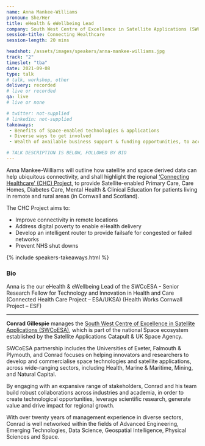 ```yaml
---
name: Anna Mankee-Williams 
pronoun: She/Her
title: eHealth & eWellbeing Lead
company: South West Centre of Excellence in Satellite Applications (SWCoESA)
session-title: Connecting Healthcare
session-length: 20 mins

headshot: /assets/images/speakers/anna-mankee-williams.jpg
track: "2"
timeslot: "tba"
date: 2021-09-08
type: talk
# talk, workshop, other
delivery: recorded
# live or recorded
qa: live
# live or none

# twitter: not-supplied
# linkedin: not-supplied
takeaways:
 - Benefits of Space-enabled technologies & applications
 - Diverse ways to get involved
 - Wealth of available business support & funding opportunities, to accelerate Space-enabled innovations (tech, data & digital)

# TALK DESCRIPTION IS BELOW, FOLLOWED BY BIO
---
```

 
Anna Mankee-Williams will outline how satellite and space derived data can help ubiquitous connectivity, and shall highlight the regional <a href="https://www.goonhilly.org/the-chc-project">‘Connecting Healthcare’ (CHC) Project</a>, to provide Satellite-enabled Primary Care, Care Homes, Diabetes Care, Mental Health & Clinical Education for patients living in remote and rural areas (in Cornwall and Scotland). 
 
The CHC Project aims to:
<ul>
<li>Improve connectivity in remote locations</li>
<li>Address digital poverty to enable eHealth delivery</li>
<li>Develop an intelligent router to provide failsafe for congested or failed networks</li>
<li>Prevent NHS shut downs</li>
</ul>

{% include speakers-takeaways.html %}

<h3>Bio</h3>

Anna is the our eHealth & eWellbeing Lead of the SWCoESA - Senior Research Fellow for Technology and Innovation in Health and Care (Connected Health Care Project – ESA/UKSA) (Health Works Cornwall Project – ESF)

<hr/>

<strong>Conrad Gillespie</strong> manages the <a href="https://sa.catapult.org.uk/south-west/">South West Centre of Excellence in Satellite Applications (SWCoESA)</a>, which is part of the national Space ecosystem established by the Satellite Applications Catapult & UK Space Agency.

SWCoESA partnership includes the Universities of Exeter, Falmouth & Plymouth, and Conrad focuses on helping innovators and researchers to develop and commercialise space technologies and satellite applications, across wide-ranging sectors, including Health, Marine & Maritime, Mining, and Natural Capital. 

By engaging with an expansive range of stakeholders, Conrad and his team build robust collaborations across industries and academia, in order to create technological opportunities, leverage scientific research, generate value and drive impact for regional growth.

With over twenty years of management experience in diverse sectors, Conrad is well networked within the fields of Advanced Engineering, Emerging Technologies, Data Science, Geospatial Intelligence, Physical Sciences and Space.